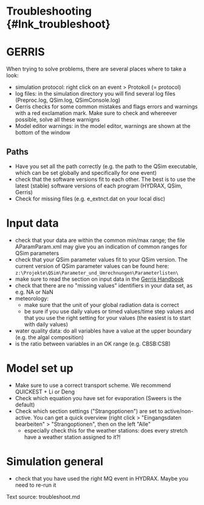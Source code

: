 Troubleshooting {#lnk_troubleshoot}
==================
<!-- in the long run, it would be good to have this in a forum,
for now, it will be good to use RocketChat and maybe a word doc? 
or an e-mail to qsim@bafg.de? -->

# GERRIS

When trying to solve problems, there are several places where to take a look:
- simulation protocol: right click on an event > Protokoll (= protocol)
- log files: in the simulation directory you will find several log files 
  (Preproc.log, QSim.log, QSimConsole.log)
- Gerris checks for some common mistakes and flags errors and warnings with a 
  red exclamation mark. Make sure to check and whereever possible, solve all 
  these warnigns
- Model editor warnings: in the model editor, warnings are shown at the bottom 
  of the window

## Paths
- Have you set all the path correctly (e.g. the path to the QSim executable, 
  which can be set globally and specifically for one event)
- check that the software versions fit to each other. The best is to use the 
  latest (stable) software versions of each program (HYDRAX, QSim, Gerris)
- Check for missing files (e.g. e_extnct.dat on your local disc)
 

# Input data
- check that your data are within the common min/max range; the file 
  AParamParam.xml may give you an indication of common ranges for QSim 
  parameters
- check that your QSim parameter values fit to your QSim version. The current 
  version of QSim parameter values can be found here:
  `z:\Projekte\QSim\Parameter_und_Umrechnungen\Parameterlisten\` 
  <!-- we should include a current list within the doc. portal, best would be 
   to have one that is automatically created/read + under the link on Z there 
   are so many lists that it will be hard to find the right one -->
- make sure to read the section on input data in the 
 [Gerris Handbook]((pdf/Anleitung_Gerris_extern_Stand-2021-04-15.pdf))
- check that there are no "missing values" identifiers in your data set, as e.g.
  NA or NaN
- meteorology: 
	- make sure that the unit of your global radiation data is correct 
	- be sure if you use daily values or timed values/time step values and that 
	  you use the right setting for your values (the easiest is to start with 
	  daily values)
- water quality data: do all variables have a value at the upper boundary (e.g.
   the algal composition)
- is the ratio between variables in an OK range (e.g. CBSB:CSB)   

# Model set up
- Make sure to use a correct transport scheme. We recommend QUICKEST + Li or 
  Deng
- Check which equation you have set for evaporation (Sweers is the default)
- Check which section settings ("Strangoptionen") are set to active/non-active.
  You can get a quick overview (right click > "Eingangsdaten bearbeiten" > 
  "Strangoptionen", then on the left "Alle"
   - especially check this for the weather stations: does every stretch have a 
     weather station assigned to it?!

# Simulation general 
- check that you have used the right MQ event in HYDRAX. Maybe you need to 
  re-run it

Text source: troubleshoot.md